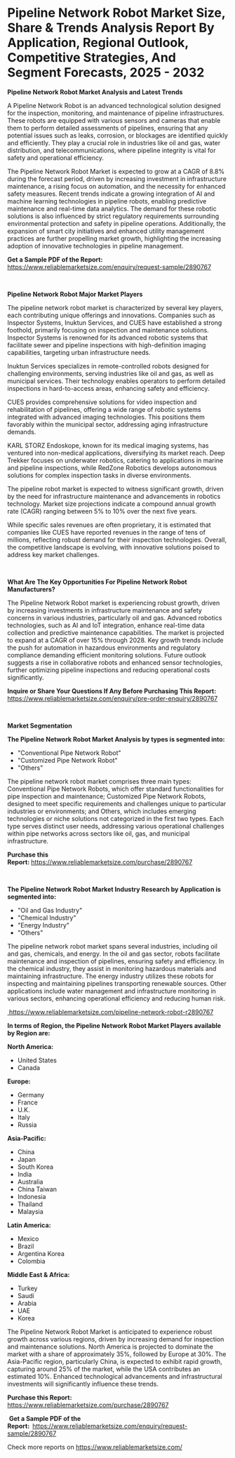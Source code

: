 <p><h1>Pipeline Network Robot Market Size, Share & Trends Analysis Report By Application, Regional Outlook, Competitive Strategies, And Segment Forecasts, 2025 - 2032</h1></p><p><strong>Pipeline Network Robot Market Analysis and Latest Trends</strong></p>
<p><p>A Pipeline Network Robot is an advanced technological solution designed for the inspection, monitoring, and maintenance of pipeline infrastructures. These robots are equipped with various sensors and cameras that enable them to perform detailed assessments of pipelines, ensuring that any potential issues such as leaks, corrosion, or blockages are identified quickly and efficiently. They play a crucial role in industries like oil and gas, water distribution, and telecommunications, where pipeline integrity is vital for safety and operational efficiency.</p><p>The Pipeline Network Robot Market is expected to grow at a CAGR of 8.8% during the forecast period, driven by increasing investment in infrastructure maintenance, a rising focus on automation, and the necessity for enhanced safety measures. Recent trends indicate a growing integration of AI and machine learning technologies in pipeline robots, enabling predictive maintenance and real-time data analytics. The demand for these robotic solutions is also influenced by strict regulatory requirements surrounding environmental protection and safety in pipeline operations. Additionally, the expansion of smart city initiatives and enhanced utility management practices are further propelling market growth, highlighting the increasing adoption of innovative technologies in pipeline management.</p></p>
<p><strong>Get a Sample PDF of the Report:&nbsp;</strong> <a href="https://www.reliablemarketsize.com/enquiry/request-sample/2890767?utm_campaign=3262&utm_medium=2&utm_source=Github&utm_content=ia&utm_term=14032025&utm_id=pipeline-network-robot">https://www.reliablemarketsize.com/enquiry/request-sample/2890767</a></p>
<p>&nbsp;</p>
<p><strong>Pipeline Network Robot Major Market Players</strong></p>
<p><p>The pipeline network robot market is characterized by several key players, each contributing unique offerings and innovations. Companies such as Inspector Systems, Inuktun Services, and CUES have established a strong foothold, primarily focusing on inspection and maintenance solutions. Inspector Systems is renowned for its advanced robotic systems that facilitate sewer and pipeline inspections with high-definition imaging capabilities, targeting urban infrastructure needs. </p><p>Inuktun Services specializes in remote-controlled robots designed for challenging environments, serving industries like oil and gas, as well as municipal services. Their technology enables operators to perform detailed inspections in hard-to-access areas, enhancing safety and efficiency.</p><p>CUES provides comprehensive solutions for video inspection and rehabilitation of pipelines, offering a wide range of robotic systems integrated with advanced imaging technologies. This positions them favorably within the municipal sector, addressing aging infrastructure demands.</p><p>KARL STORZ Endoskope, known for its medical imaging systems, has ventured into non-medical applications, diversifying its market reach. Deep Trekker focuses on underwater robotics, catering to applications in marine and pipeline inspections, while RedZone Robotics develops autonomous solutions for complex inspection tasks in diverse environments.</p><p>The pipeline robot market is expected to witness significant growth, driven by the need for infrastructure maintenance and advancements in robotics technology. Market size projections indicate a compound annual growth rate (CAGR) ranging between 5% to 10% over the next five years.</p><p>While specific sales revenues are often proprietary, it is estimated that companies like CUES have reported revenues in the range of tens of millions, reflecting robust demand for their inspection technologies. Overall, the competitive landscape is evolving, with innovative solutions poised to address key market challenges.</p></p>
<p>&nbsp;</p>
<p><strong>What Are The Key Opportunities For Pipeline Network Robot Manufacturers?</strong></p>
<p><p>The Pipeline Network Robot market is experiencing robust growth, driven by increasing investments in infrastructure maintenance and safety concerns in various industries, particularly oil and gas. Advanced robotics technologies, such as AI and IoT integration, enhance real-time data collection and predictive maintenance capabilities. The market is projected to expand at a CAGR of over 15% through 2028. Key growth trends include the push for automation in hazardous environments and regulatory compliance demanding efficient monitoring solutions. Future outlook suggests a rise in collaborative robots and enhanced sensor technologies, further optimizing pipeline inspections and reducing operational costs significantly.</p></p>
<p><strong>Inquire or Share Your Questions If Any Before Purchasing This Report:</strong> <a href="https://www.reliablemarketsize.com/enquiry/pre-order-enquiry/2890767?utm_campaign=3262&utm_medium=2&utm_source=Github&utm_content=ia&utm_term=14032025&utm_id=pipeline-network-robot">https://www.reliablemarketsize.com/enquiry/pre-order-enquiry/2890767</a></p>
<p>&nbsp;</p>
<p><strong>Market Segmentation</strong></p>
<p><strong>The Pipeline Network Robot Market Analysis by types is segmented into:</strong></p>
<p><ul><li>"Conventional Pipe Network Robot"</li><li>"Customized Pipe Network Robot"</li><li>"Others"</li></ul></p>
<p><p>The pipeline network robot market comprises three main types: Conventional Pipe Network Robots, which offer standard functionalities for pipe inspection and maintenance; Customized Pipe Network Robots, designed to meet specific requirements and challenges unique to particular industries or environments; and Others, which includes emerging technologies or niche solutions not categorized in the first two types. Each type serves distinct user needs, addressing various operational challenges within pipe networks across sectors like oil, gas, and municipal infrastructure.</p></p>
<p><strong>Purchase this Report:&nbsp;</strong><a href="https://www.reliablemarketsize.com/purchase/2890767?utm_campaign=3262&utm_medium=2&utm_source=Github&utm_content=ia&utm_term=14032025&utm_id=pipeline-network-robot">https://www.reliablemarketsize.com/purchase/2890767</a></p>
<p>&nbsp;</p>
<p><strong>The Pipeline Network Robot Market Industry Research by Application is segmented into:</strong></p>
<p><ul><li>"Oil and Gas Industry"</li><li>"Chemical Industry"</li><li>"Energy Industry"</li><li>"Others"</li></ul></p>
<p><p>The pipeline network robot market spans several industries, including oil and gas, chemicals, and energy. In the oil and gas sector, robots facilitate maintenance and inspection of pipelines, ensuring safety and efficiency. In the chemical industry, they assist in monitoring hazardous materials and maintaining infrastructure. The energy industry utilizes these robots for inspecting and maintaining pipelines transporting renewable sources. Other applications include water management and infrastructure monitoring in various sectors, enhancing operational efficiency and reducing human risk.</p></p>
<p><a href="https://www.reliablemarketsize.com/pipeline-network-robot-r2890767?utm_campaign=3262&utm_medium=2&utm_source=Github&utm_content=ia&utm_term=14032025&utm_id=pipeline-network-robot">&nbsp;https://www.reliablemarketsize.com/pipeline-network-robot-r2890767</a></p>
<p><strong>In terms of Region, the Pipeline Network Robot Market Players available by Region are:</strong></p>
<p>
    <p> <strong> North America: </strong>
        <ul>
            <li>United States</li>
            <li>Canada</li>
        </ul>
        </p> 
    <p> <strong> Europe: </strong>
        <ul>
            <li>Germany</li>
            <li>France</li>
            <li>U.K.</li>
            <li>Italy</li>
            <li>Russia</li>
        </ul>
        </p> 
    <p> <strong> Asia-Pacific: </strong>
        <ul>
            <li>China</li>
            <li>Japan</li>
            <li>South Korea</li>
            <li>India</li>
            <li>Australia</li>
            <li>China Taiwan</li>
            <li>Indonesia</li>
            <li>Thailand</li>
            <li>Malaysia</li>
        </ul>
        </p> 
    <p> <strong> Latin America: </strong>
        <ul>
            <li>Mexico</li>
            <li>Brazil</li>
            <li>Argentina Korea</li>
            <li>Colombia</li>
        </ul>
        </p> 
    <p> <strong> Middle East & Africa: </strong>
        <ul>
            <li>Turkey</li>
            <li>Saudi</li>
            <li>Arabia</li>
            <li>UAE</li>
            <li>Korea</li>
        </ul>
    </p>
    </p>
<p><p>The Pipeline Network Robot Market is anticipated to experience robust growth across various regions, driven by increasing demand for inspection and maintenance solutions. North America is projected to dominate the market with a share of approximately 35%, followed by Europe at 30%. The Asia-Pacific region, particularly China, is expected to exhibit rapid growth, capturing around 25% of the market, while the USA contributes an estimated 10%. Enhanced technological advancements and infrastructural investments will significantly influence these trends.</p></p>
<p><strong>Purchase this Report: </strong><a href="https://www.reliablemarketsize.com/purchase/2890767?utm_campaign=3262&utm_medium=2&utm_source=Github&utm_content=ia&utm_term=14032025&utm_id=pipeline-network-robot">https://www.reliablemarketsize.com/purchase/2890767</a></p>
<p>&nbsp;<strong>Get a Sample PDF of the Report:&nbsp;&nbsp;</strong><a href="https://www.reliablemarketsize.com/enquiry/request-sample/2890767?utm_campaign=3262&utm_medium=2&utm_source=Github&utm_content=ia&utm_term=14032025&utm_id=pipeline-network-robot">https://www.reliablemarketsize.com/enquiry/request-sample/2890767</a></p>
<p><strong></strong></p>
<p>Check more reports on <a href="https://www.reliablemarketsize.com/?utm_campaign=3262&utm_medium=2&utm_source=Github&utm_content=ia&utm_term=14032025&utm_id=pipeline-network-robot">https://www.reliablemarketsize.com/</a></p>